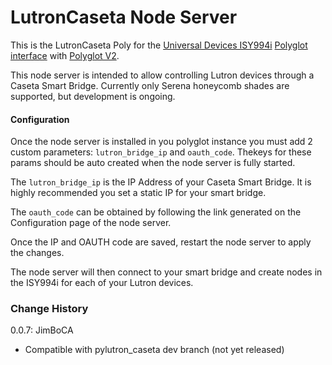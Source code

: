 # LutronCaseta Node Server

This is the LutronCaseta Poly for the [Universal Devices ISY994i](https://www.universal-devices.com/residential/ISY) [Polyglot interface](http://www.universal-devices.com/developers/polyglot/docs/) with  [Polyglot V2](https://github.com/Einstein42/udi-polyglotv2).

This node server is intended to allow controlling Lutron devices through a Caseta Smart Bridge. Currently only Serena honeycomb shades are supported, but development is ongoing.

#### Configuration

Once the node server is installed in you polyglot instance you must add 2 custom parameters: `lutron_bridge_ip` and `oauth_code`. Thekeys for these params should be auto created when the node server is fully started.

The `lutron_bridge_ip` is the IP Address of your Caseta Smart Bridge. It is highly recommended you set a static IP for your smart bridge.

The `oauth_code` can be obtained by following the link generated on the Configuration page of the node server.

Once the IP and OAUTH code are saved, restart the node server to apply the changes.

The node server will then connect to your smart bridge and create nodes in the ISY994i for each of your Lutron devices.

### Change History

0.0.7: JimBoCA
  - Compatible with pylutron_caseta dev branch (not yet released)

